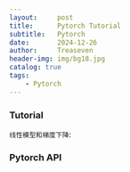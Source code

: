 ```yaml
---
layout:     post
title:      Pytorch Tutorial
subtitle:   Pytorch
date:       2024-12-26
author:     Treaseven
header-img: img/bg18.jpg
catalog: true
tags:
    - Pytorch
---
```


### Tutorial

```线性模型和梯度下降```:




### Pytorch API
